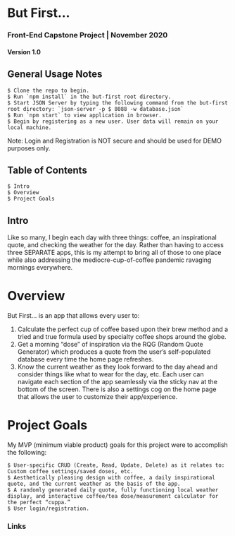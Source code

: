 # But First…
### Front-End Capstone Project | November 2020 
#### Version 1.0

## General Usage Notes
```
$ Clone the repo to begin.
$ Run `npm install` in the but-first root directory.
$ Start JSON Server by typing the following command from the but-first root directory: `json-server -p $ 8088 -w database.json`
$ Run `npm start` to view application in browser.
$ Begin by registering as a new user. User data will remain on your local machine.
```

Note: Login and Registration is NOT secure and should be used for DEMO purposes only.

## Table of Contents
```
$ Intro
$ Overview
$ Project Goals
```
## Intro
Like so many, I begin each day with three things: coffee, an inspirational quote, and checking the weather for the day.  Rather than having to access three SEPARATE apps, this is my attempt to bring all of those to one place while also addressing the mediocre-cup-of-coffee pandemic ravaging mornings everywhere.

# Overview
But First… is an app that allows every user to:
1.	Calculate the perfect cup of coffee based upon their brew method and a tried and true formula used by specialty coffee shops around the globe.
2.	Get a morning “dose” of inspiration via the RQG (Random Quote Generator) which produces a quote from the user’s self-populated database every time the home page refreshes.
3.	Know the current weather as they look forward to the day ahead and consider things like what to wear for the day, etc.
Each user can navigate each section of the app seamlessly via the sticky nav at the bottom of the screen.  There is also a settings cog on the home page that allows the user to customize their app/experience.

# Project Goals
My MVP (minimum viable product) goals for this project were to accomplish the following:
```
$ User-specific CRUD (Create, Read, Update, Delete) as it relates to: Custom coffee settings/saved doses, etc. 
$ Aesthetically pleasing design with coffee, a daily inspirational quote, and the current weather as the basis of the app.
$ A randomly generated daily quote, fully functioning local weather display, and interactive coffee/tea dose/measurement calculator for the perfect “cuppa.”
$ User login/registration.
```


### Links
